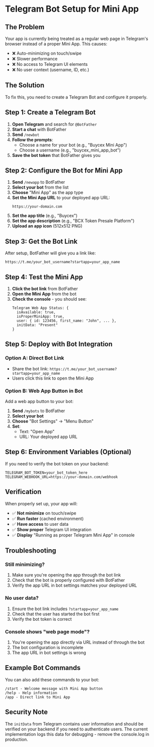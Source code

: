 # Telegram Bot Setup for Mini App

## The Problem
Your app is currently being treated as a regular web page in Telegram's browser instead of a proper Mini App. This causes:
- ❌ Auto-minimizing on touch/swipe
- ❌ Slower performance
- ❌ No access to Telegram UI elements
- ❌ No user context (username, ID, etc.)

## The Solution
To fix this, you need to create a Telegram Bot and configure it properly.

## Step 1: Create a Telegram Bot

1. **Open Telegram** and search for `@BotFather`
2. **Start a chat** with BotFather
3. **Send** `/newbot`
4. **Follow the prompts**:
   - Choose a name for your bot (e.g., "Buycex Mini App")
   - Choose a username (e.g., "buycex_mini_app_bot")
5. **Save the bot token** that BotFather gives you

## Step 2: Configure the Bot for Mini App

1. **Send** `/newapp` to BotFather
2. **Select your bot** from the list
3. **Choose** "Mini App" as the app type
4. **Set the Mini App URL** to your deployed app URL:
   ```
   https://your-domain.com
   ```
5. **Set the app title** (e.g., "Buycex")
6. **Set the app description** (e.g., "BCX Token Presale Platform")
7. **Upload an app icon** (512x512 PNG)

## Step 3: Get the Bot Link

After setup, BotFather will give you a link like:
```
https://t.me/your_bot_username?startapp=your_app_name
```

## Step 4: Test the Mini App

1. **Click the bot link** from BotFather
2. **Open the Mini App** from the bot
3. **Check the console** - you should see:
   ```
   Telegram Web App Status: {
     isAvailable: true,
     isProperMiniApp: true,
     user: { id: 123456, first_name: "John", ... },
     initData: "Present"
   }
   ```

## Step 5: Deploy with Bot Integration

### Option A: Direct Bot Link
- Share the bot link: `https://t.me/your_bot_username?startapp=your_app_name`
- Users click this link to open the Mini App

### Option B: Web App Button in Bot
Add a web app button to your bot:

1. **Send** `/mybots` to BotFather
2. **Select your bot**
3. **Choose** "Bot Settings" → "Menu Button"
4. **Set**:
   - Text: "Open App"
   - URL: Your deployed app URL

## Step 6: Environment Variables (Optional)

If you need to verify the bot token on your backend:

```env
TELEGRAM_BOT_TOKEN=your_bot_token_here
TELEGRAM_WEBHOOK_URL=https://your-domain.com/webhook
```

## Verification

When properly set up, your app will:
- ✅ **Not minimize** on touch/swipe
- ✅ **Run faster** (cached environment)
- ✅ **Have access** to user data
- ✅ **Show proper** Telegram UI integration
- ✅ **Display** "Running as proper Telegram Mini App" in console

## Troubleshooting

### Still minimizing?
1. Make sure you're opening the app through the bot link
2. Check that the bot is properly configured with BotFather
3. Verify the app URL in bot settings matches your deployed URL

### No user data?
1. Ensure the bot link includes `?startapp=your_app_name`
2. Check that the user has started the bot first
3. Verify the bot token is correct

### Console shows "web page mode"?
1. You're opening the app directly via URL instead of through the bot
2. The bot configuration is incomplete
3. The app URL in bot settings is wrong

## Example Bot Commands

You can also add these commands to your bot:

```
/start - Welcome message with Mini App button
/help - Help information
/app - Direct link to Mini App
```

## Security Note

The `initData` from Telegram contains user information and should be verified on your backend if you need to authenticate users. The current implementation logs this data for debugging - remove the console.log in production.
